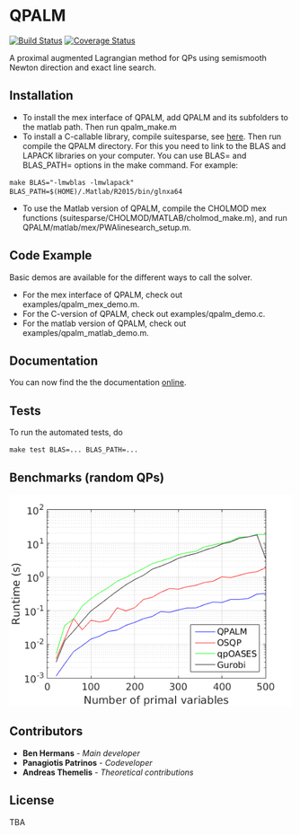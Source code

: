# QPALM

[![Build Status](https://travis-ci.com/Benny44/QPALM.svg?branch=master)](https://travis-ci.com/Benny44/QPALM)
[![Coverage Status](https://coveralls.io/repos/github/Benny44/QPALM/badge.svg?branch=master)](https://coveralls.io/github/Benny44/QPALM?branch=master)

A proximal augmented Lagrangian method for QPs using semismooth Newton direction and exact line search.

## Installation

* To install the mex interface of QPALM, add QPALM and its subfolders to the matlab path. Then run qpalm_make.m
* To install a C-callable library, compile suitesparse, see [here](https://github.com/jluttine/suitesparse). Then run compile the QPALM directory. For this you need to link to the BLAS and LAPACK libraries on your computer. You can use BLAS= and BLAS_PATH= options in the make command. For example:
```
make BLAS="-lmwblas -lmwlapack" BLAS_PATH=$(HOME)/.Matlab/R2015/bin/glnxa64
```
* To use the Matlab version of QPALM, compile the CHOLMOD mex functions (suitesparse/CHOLMOD/MATLAB/cholmod_make.m), and run QPALM/matlab/mex/PWAlinesearch_setup.m.

## Code Example

Basic demos are available for the different ways to call the solver.
* For the mex interface of QPALM, check out examples/qpalm_mex_demo.m.
* For the C-version of QPALM, check out examples/qpalm_demo.c.
* For the matlab version of QPALM, check out examples/qpalm_matlab_demo.m.

## Documentation

You can now find the the documentation [online](https://benny44.github.io/QPALM/).

## Tests

To run the automated tests, do
```
make test BLAS=... BLAS_PATH=...
```

## Benchmarks (random QPs)

![](randomQP.png)

## Contributors

* **Ben Hermans** - *Main developer*
* **Panagiotis Patrinos** - *Codeveloper*
* **Andreas Themelis** - *Theoretical contributions*
## License

TBA
